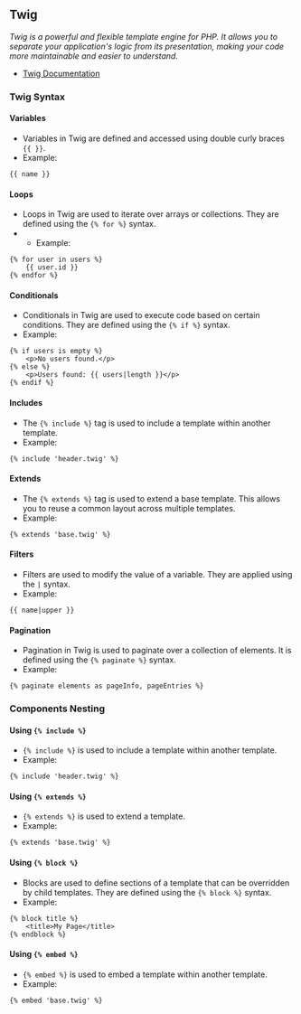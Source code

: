 ## Twig

_Twig is a powerful and flexible template engine for PHP. It allows you to separate your application's logic from its presentation, making your code more maintainable and easier to understand._
- [Twig Documentation](https://twig.symfony.com/doc/3.x/)

### Twig Syntax

#### Variables

- Variables in Twig are defined and accessed using double curly braces `{{ }}`.
- Example:

```twig
{{ name }}
```

#### Loops

- Loops in Twig are used to iterate over arrays or collections. They are defined using the `{% for %}` syntax.
- - Example:

```twig
{% for user in users %}
	{{ user.id }}
{% endfor %}
```

#### Conditionals

- Conditionals in Twig are used to execute code based on certain conditions. They are defined using the `{% if %}` syntax.
- Example:

```twig
{% if users is empty %}
	<p>No users found.</p>
{% else %}
	<p>Users found: {{ users|length }}</p>
{% endif %}
```

#### Includes

- The `{% include %}` tag is used to include a template within another template.
- Example:

```twig
{% include 'header.twig' %}
```

#### Extends

- The `{% extends %}` tag is used to extend a base template. This allows you to reuse a common layout across multiple templates.
- Example:

```twig
{% extends 'base.twig' %}
```

#### Filters

- Filters are used to modify the value of a variable. They are applied using the `|` syntax.
- Example:

```twig
{{ name|upper }}
```

#### Pagination

- Pagination in Twig is used to paginate over a collection of elements. It is defined using the `{% paginate %}` syntax.
- Example:

```twig
{% paginate elements as pageInfo, pageEntries %}
```

### Components Nesting

#### Using `{% include %}`

- `{% include %}` is used to include a template within another template.
- Example:

```twig
{% include 'header.twig' %}
```

#### Using `{% extends %}`

- `{% extends %}` is used to extend a template.
- Example:

```twig
{% extends 'base.twig' %}
```

#### Using `{% block %}`

- Blocks are used to define sections of a template that can be overridden by child templates. They are defined using the `{% block %}` syntax.
- Example:

```twig
{% block title %}
	<title>My Page</title>
{% endblock %}
```

#### Using `{% embed %}`

- `{% embed %}` is used to embed a template within another template.
- Example:

```twig
{% embed 'base.twig' %}
```
